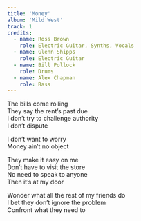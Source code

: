 ```yaml
---
title: 'Money'
album: 'Mild West'
track: 1
credits:
  - name: Ross Brown
    role: Electric Guitar, Synths, Vocals
  - name: Glenn Shipps
    role: Electric Guitar
  - name: Bill Pollock
    role: Drums
  - name: Alex Chapman
    role: Bass
---
```


The bills come rolling  
They say the rent’s past due  
I don’t try to challenge authority  
I don’t dispute

I don’t want to worry  
Money ain’t no object

They make it easy on me  
Don’t have to visit the store  
No need to speak to anyone  
Then it’s at my door

Wonder what all the rest of my friends do  
I bet they don’t ignore the problem  
Confront what they need to
